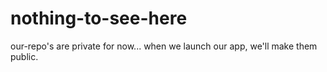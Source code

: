 # nothing-to-see-here
our-repo's are private for now... when we launch our app, we'll make them public.
